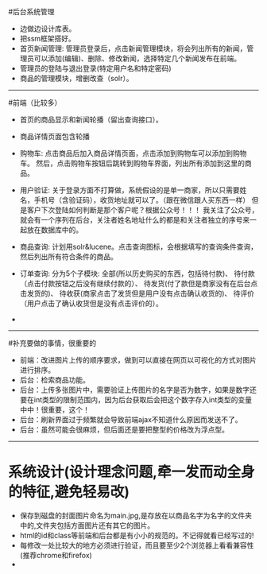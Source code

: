 #后台系统管理

* 边做边设计库表。
* 把ssm框架搭好。
* 首页新闻管理:
管理员登录后，点击新闻管理模块，将会列出所有的新闻，管理员可以添加(编辑)、删除、修改新闻，选择特定几个新闻发布在前端。
* 管理员的登陆与退出登录(特定用户名和特定密码)
* 商品的管理模块，增删改查（solr）。

***
#前端（比较多）

* 首页的商品显示和新闻轮播（留出查询接口）。

* 商品详情页面包含轮播

* 购物车:
点击商品后加入商品详情页面，点击添加到购物车可以添加到购物车。
然后，点击购物车按钮后跳转到购物车界面，列出所有添加到这里的商品。


* 用户验证:
关于登录方面不打算做，系统假设的是单一商家，所以只需要姓名，手机号（含验证码），收货地址就可以了。（跟在微信跟人买东西一样）
但是客户下次登陆如何判断是那个客户呢？根据公众号！！！
我关注了公众号，就会有一个序列在后台，关注者姓名地址什么的都是和关注者独立的序号来一起放在数据库中的。
* 商品查询:
计划用solr&lucene。点击查询图标，会根据填写的查询条件查询，然后列出所有符合条件的商品。

* 订单查询:
分为5个子模块:
全部(所以历史购买的东西，包括待付款)、
待付款（点击付款按钮之后没有继续付款的）、
待发货(付了款但是商家没有在后台点击发货的)、
待收获(商家点击了发货但是用户没有点击确认收货的)、
待评价（用户点击了确认收货但是没有点击评价的）。

*  

***
#补充要做的事情，很重要的
* 前端：改进图片上传的顺序要求，做到可以直接在网页以可视化的方式对图片进行排序。
* 后台：检索商品功能。
* 后台：上传多张图片中，需要验证上传图片的名字是否为数字，如果是数字还要在int类型的限制范围内，因为后台获取后会把这个数字存入int类型的变量中中！很重要，这个！
* 后台：刷新界面过于频繁就会导致前端ajax不知道什么原因而发送不了。
* 后台：虽然可能会很麻烦，但后面还是要把整型的价格改为浮点型。

***
# 系统设计(设计理念问题,牵一发而动全身的特征,避免轻易改)
* 保存到磁盘的封面图片命名为main.jpg,是存放在以商品名字为名字的文件夹中的,文件夹包括方面图片还有其它的图片。
* html的id和class等前端和后台都是有小小的规范的。不记得就看已经写过的!
* 每修改一处比较大的地方必须进行验证，而且要至少2个浏览器上看看兼容性(推荐chrome和firefox)
*
